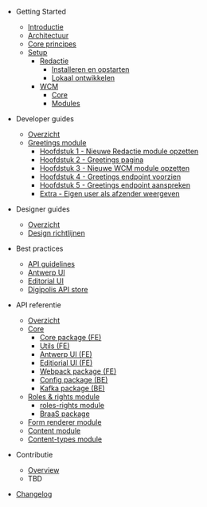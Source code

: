 <!-- docs/_sidebar.md -->

* Getting Started
    * [Introductie](/README.md "GPubP Content beheer - Getting started")
    * [Architectuur](/content/architecture/index.md "GPubP Content beheer - Architectuur")
    * [Core principes](/content/core-principles.md "GPubP Content beheer - Core principes")
    * [Setup](/content/setup/index.md "GPubP Content beheer - Setup")
        * [Redactie](/content/setup/redactie/index.md "GPubP Content beheer - Redactie setup")
            * [Installeren en opstarten](/content/setup/redactie/setup.md "GPubP Content beheer - Redactie installeren en opstarten")
            * [Lokaal ontwikkelen](/content/setup/redactie/dev-setup.md "GPubP Content beheer - Redactie lokaal opzetten")
        * [WCM](/content/setup/wcm/index.md "GPubP Content beheer - WCM setup")
            * [Core](/content/setup/wcm/core.md "GPubP Content beheer - WCM Core setup")
            * [Modules](/content/setup/wcm/modules.md "GPubP Content beheer - WCM modules setup")

* Developer guides
    * [Overzicht](/content/developer-guides/index.md "GPubP Content beheer - Developer guides")
    * [Greetings module](/content/developer-guides/greetings/index.md "GPubP Content beheer - Hello world example")
        * [Hoofdstuk 1 - Nieuwe Redactie module opzetten](/content/developer-guides/greetings/step-1-redactie-module-setup "GPubP Content beheer - Hello world example")
        * [Hoofdstuk 2 - Greetings pagina](/content/developer-guides/greetings/step-2-greetings-page.md "GPubP Content beheer - Hello world example")
        * [Hoofdstuk 3 - Nieuwe WCM module opzetten](/content/developer-guides/greetings/step-3-wcm-module-setup.md "GPubP Content beheer - Hello world example")
        * [Hoofdstuk 4 - Greetings endpoint voorzien](/content/developer-guides/greetings/step-4-greetings-endpoint.md "GPubP Content beheer - Hello world example")
        * [Hoofdstuk 5 - Greetings endpoint aanspreken](/content/developer-guides/greetings/step-5-greetings-endpoint-access.md "GPubP Content beheer - Hello world example")
        * [Extra - Eigen user als afzender weergeven](/content/developer-guides/greetings/extra-own-user-display.md "GPubP Content beheer - Hello world example")

* Designer guides
    * [Overzicht](/README.md)
    * [Design richtlijnen](/README.md)

* Best practices
    * [API guidelines](https://antwerp-api.digipolis.be ':target="_blank"')
    * [Antwerp UI](https://antwerp-ui.digipolis.be/home ':target="_blank"')
    * [Editorial UI](https://github.com/digipolisantwerp/editorial-ui_react ':target="_blank"')
    * [Digipolis API store](https://api-store.antwerpen.be ':target="_blank"')

* API referentie
    * [Overzicht](/content/api-references.md "GPubP Content beheer - API referentie")
    * [Core](/content/api-references.md "GPubP Content beheer - API referentie")
        * [Core package (FE)](/content/api-references.md "GPubP Content beheer - API referentie")
        * [Utils (FE)](/content/api-references.md "GPubP Content beheer - API referentie")
        * [Antwerp UI (FE)](/content/api-references.md "GPubP Content beheer - API referentie")
        * [Editiorial UI (FE)](/content/api-references.md "GPubP Content beheer - API referentie")
        * [Webpack package (FE)](/content/api-references.md "GPubP Content beheer - API referentie")
        * [Config package (BE)](/content/api-references.md "GPubP Content beheer - API referentie")
        * [Kafka package (BE)](/content/api-references.md "GPubP Content beheer - API referentie")
    * [Roles & rights module](/content/api-references.md "GPubP Content beheer - API referentie")
        * [roles-rights module](/content/api-references.md "GPubP Content beheer - API referentie")
        * [BraaS package](/content/api-references.md "GPubP Content beheer - API referentie")
    * [Form renderer module](/content/api-references.md "GPubP Content beheer - API referentie")
    * [Content module](/content/api-references.md "GPubP Content beheer - API referentie")
    * [Content-types module](/content/api-references.md "GPubP Content beheer - API referentie")

* Contributie
    * [Overview](/README.md)
    * TBD
* [Changelog](/CHANGELOG.md "GPubP Content beheer - Changelog")

